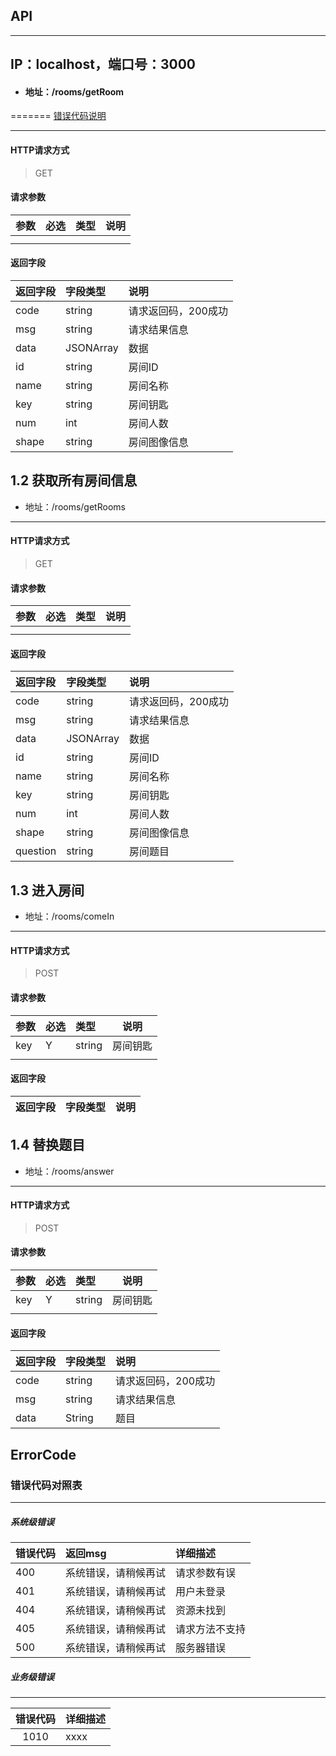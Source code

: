 ## API
---
## IP：localhost，端口号：3000
 

* #### 地址：/rooms/getRoom
=======
 [错误代码说明](#errorcode)


---
#### HTTP请求方式

> GET

#### 请求参数

|参数|必选|类型|说明|
|:----- |:-------|:-----|----- |
|  |  | |  |
|  |  |  |  |

#### 返回字段

|返回字段|字段类型|说明 |
|:----- |:------|:----------------------------- |
|code | string |请求返回码，200成功|
|msg | string |请求结果信息|
|data | JSONArray |数据|
|id | string |房间ID|
|name | string | 房间名称 |
|key | string |房间钥匙 |
|num | int |房间人数 |
|shape | string |房间图像信息 |
## 1.2 获取所有房间信息

*  地址：/rooms/getRooms

---
#### HTTP请求方式

> GET

#### 请求参数

|参数|必选|类型|说明|
|:----- |:-------|:-----|----- |
|  |  | |  |
|  |  |  |  |

#### 返回字段

|返回字段|字段类型|说明 |
|:----- |:------|:----------------------------- |
|code | string |请求返回码，200成功|
|msg | string |请求结果信息|
|data | JSONArray |数据|
|id | string |房间ID|
|name | string | 房间名称 |
|key | string |房间钥匙 |
|num | int |房间人数 |
|shape | string |房间图像信息 |
|question | string |房间题目 |
## 1.3 进入房间

*  地址：/rooms/comeIn

---
#### HTTP请求方式

> POST

#### 请求参数

|参数|必选|类型|说明|
|:----- |:-------|:-----|----- |
| key |  Y|string | 房间钥匙 |
|  |  |  |  |

#### 返回字段

|返回字段|字段类型|说明 |
|:----- |:------|:----------------------------- |


## 1.4 替换题目

*  地址：/rooms/answer

---
#### HTTP请求方式

> POST

#### 请求参数

|参数|必选|类型|说明|
|:----- |:-------|:-----|----- |
| key |  Y|string | 房间钥匙 |
|  |  |  |  |

#### 返回字段

|返回字段|字段类型|说明 |
|:----- |:------|:----------------------------- |
|code | string |请求返回码，200成功|
|msg | string |请求结果信息|
|data | String |题目|

 





## ErrorCode

### 错误代码对照表

---

##### 系统级错误

|错误代码|返回msg|详细描述|
|:----- |:-------|:-----|
| 400 |系统错误，请稍候再试  |请求参数有误 
| 401 | 系统错误，请稍候再试 | 用户未登录 
| 404 | 系统错误，请稍候再试 | 资源未找到 |
| 405 | 系统错误，请稍候再试 | 请求方法不支持 |
| 500 | 系统错误，请稍候再试 | 服务器错误 |

 
##### 业务级错误

---

| 错误代码 | 详细描述 |
|:-------------:|:-------------|
| 1010 | xxxx |
 

